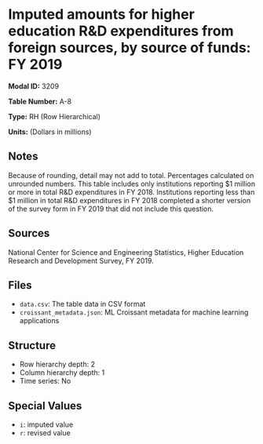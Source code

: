 # Imputed amounts for higher education R&D expenditures from foreign sources, by source of funds: FY 2019

**Modal ID:** 3209

**Table Number:** A-8

**Type:** RH (Row Hierarchical)

**Units:** (Dollars in millions)

## Notes

Because of rounding, detail may not add to total. Percentages calculated on unrounded numbers. This table includes only institutions reporting $1 million or more in total R&D expenditures in FY 2018. Institutions reporting less than $1 million in total R&D expenditures in FY 2018 completed a shorter version of the survey form in FY 2019 that did not include this question.

## Sources

National Center for Science and Engineering Statistics, Higher Education Research and Development Survey, FY 2019.

## Files

- `data.csv`: The table data in CSV format
- `croissant_metadata.json`: ML Croissant metadata for machine learning applications

## Structure

- Row hierarchy depth: 2
- Column hierarchy depth: 1
- Time series: No

## Special Values

- `i`: imputed value
- `r`: revised value
